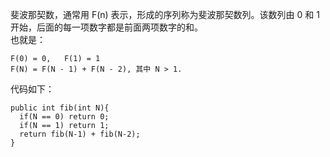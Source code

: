 斐波那契数，通常用 F(n) 表示，形成的序列称为斐波那契数列。该数列由 0 和 1 开始，后面的每一项数字都是前面两项数字的和。  
也就是：  
```
F(0) = 0,   F(1) = 1
F(N) = F(N - 1) + F(N - 2), 其中 N > 1.
```

代码如下：  
```
public int fib(int N){
  if(N == 0) return 0;
  if(N == 1) return 1;
  return fib(N-1) + fib(N-2);
}
```
